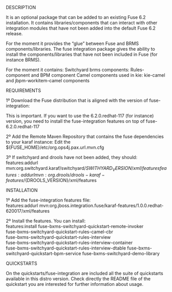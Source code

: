 DESCRIPTION

It is an optional package that can be added to an existing Fuse 6.2 installation. It contains libraries/components that can interact with other integration modules that have not been added into the default Fuse 6.2 release. 

For the moment it provides the “glue” between Fuse and BRMS components/libraries. The fuse integration package gives the ability to install the components/libraries that have not been included in Fuse (for instance BRMS).

For the moment it contains:
Switchyard brms components: Rules-component and BPM component
Camel components used in kie:  kie-camel and  jbpm-workitem-camel components


REQUIREMENTS

1º Download the Fuse distribution that is aligned with the version of fuse-integration:

   This is important. If you want to use the 6.2.0.redhat-117 (for instance) version, you need to install the fuse-integration features on top of fuse-6.2.0.redhat-117

2º Add the Remote Maven Repository that contains the fuse dependencies to your karaf instance:
    Edit the ${FUSE_HOME}/etc/org.ops4j.pax.url.mvn.cfg

3º If switchyard and drools have not been added, they should:
                   features:addurl mvn:org.switchyard.karaf/switchyard/${SWITHYARD_VERSION}/xml/features
                   features:addurl mvn:org.drools/drools-karaf-features/${DROOLS_VERSION}/xml/features

INSTALLATION

1º Add the fuse-integration features file:  
     features:addurl mvn:org.jboss.integration.fuse/karaf-features/1.0.0.redhat-620017/xml/features

2º Install the features. You can install:  
      features:install 
        fuse-bxms-switchyard-quickstart-remote-invoker              
        fuse-bxms-switchyard-quickstart-rules-camel-cbr             
        fuse-bxms-switchyard-quickstart-rules-interview             
        fuse-bxms-switchyard-quickstart-rules-interview-container   
        fuse-bxms-switchyard-quickstart-rules-interview-dtable
        fuse-bxms-switchyard-quickstart-bpm-service
        fuse-bxms-switchyard-demo-library

QUICKSTARTS

On the quickstarts/fuse-integration are included all the suite of quickstarts available in this distro version. Check directly the README file of 
the quickstart you are interested for further information about usage.

 
